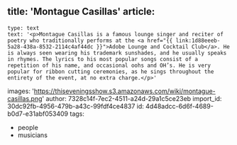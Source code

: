 title: 'Montague Casillas'
article:
  -
    type: text
    text: '<p>Montague Casillas is a famous lounge singer and reciter of poetry who traditionally performs at the <a href="{{ link:1d88eeeb-5a28-438a-8532-2114c4af44dc }}">Adobe Lounge and Cocktail Club</a>. He is always seen wearing his trademark sunshades, and he usually speaks in rhymes. The lyrics to his most popular songs consist of a repetition of his name, and occasional oohs and OH’s. He is very popular for ribbon cutting ceremonies, as he sings throughout the entirety of the event, at no extra charge.</p>'
images: 'https://thiseveningsshow.s3.amazonaws.com/wiki/montague-casillas.png'
author: 7328c14f-7ec2-4511-a24d-29a1c5ce23eb
import_id: 30dc92fb-4956-479b-a43c-99fdf4ce4837
id: 4d48adcc-6d6f-4689-b0d7-e31abf053409
tags:
  - people
  - musicians
